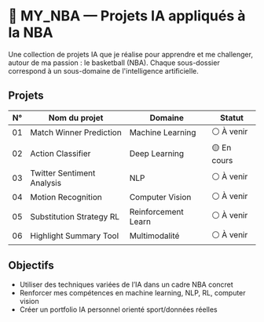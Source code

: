 # 🏀 MY_NBA — Projets IA appliqués à la NBA

Une collection de projets IA que je réalise pour apprendre et me challenger, autour de ma passion : le basketball (NBA). Chaque sous-dossier correspond à un sous-domaine de l'intelligence artificielle.

## Projets

| N° | Nom du projet                      | Domaine            | Statut     |
|----|-----------------------------------|---------------------|------------|
| 01 | Match Winner Prediction           | Machine Learning    | ⚪️ À venir |
| 02 | Action Classifier                 | Deep Learning       | 🟡 En cours |
| 03 | Twitter Sentiment Analysis        | NLP                 | ⚪️ À venir  |
| 04 | Motion Recognition                | Computer Vision     | ⚪️ À venir  |
| 05 | Substitution Strategy RL          | Reinforcement Learn | ⚪️ À venir  |
| 06 | Highlight Summary Tool            | Multimodalité       | ⚪️ À venir  |

## Objectifs

- Utiliser des techniques variées de l’IA dans un cadre NBA concret
- Renforcer mes compétences en machine learning, NLP, RL, computer vision
- Créer un portfolio IA personnel orienté sport/données réelles

